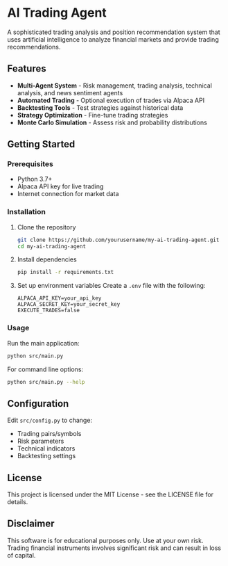 # AI Trading Agent

A sophisticated trading analysis and position recommendation system that uses artificial intelligence to analyze financial markets and provide trading recommendations.

## Features

- **Multi-Agent System** - Risk management, trading analysis, technical analysis, and news sentiment agents
- **Automated Trading** - Optional execution of trades via Alpaca API
- **Backtesting Tools** - Test strategies against historical data
- **Strategy Optimization** - Fine-tune trading strategies
- **Monte Carlo Simulation** - Assess risk and probability distributions

## Getting Started

### Prerequisites

- Python 3.7+
- Alpaca API key for live trading
- Internet connection for market data

### Installation

1. Clone the repository

   ```bash
   git clone https://github.com/yourusername/my-ai-trading-agent.git
   cd my-ai-trading-agent
   ```

2. Install dependencies

   ```bash
   pip install -r requirements.txt
   ```

3. Set up environment variables
   Create a `.env` file with the following:
   ```
   ALPACA_API_KEY=your_api_key
   ALPACA_SECRET_KEY=your_secret_key
   EXECUTE_TRADES=false
   ```

### Usage

Run the main application:

```bash
python src/main.py
```

For command line options:

```bash
python src/main.py --help
```

## Configuration

Edit `src/config.py` to change:

- Trading pairs/symbols
- Risk parameters
- Technical indicators
- Backtesting settings

## License

This project is licensed under the MIT License - see the LICENSE file for details.

## Disclaimer

This software is for educational purposes only. Use at your own risk. Trading financial instruments involves significant risk and can result in loss of capital.
